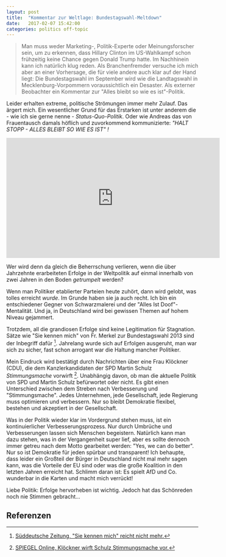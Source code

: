```yaml
---
layout: post
title:  "Kommentar zur Weltlage: Bundestagswahl-Meltdown"
date:   2017-02-07 15:42:00
categories: politics off-topic
---
```


> Man muss weder Marketing-, Politik-Experte oder Meinungsforscher sein, um zu erkennen, dass Hillary Clinton im US-Wahlkampf schon frühzeitig keine Chance gegen Donald Trump hatte. Im Nachhinein kann ich natürlich klug reden. Als Branchenfremder versuche ich mich aber an einer Vorhersage, die für viele andere auch klar auf der Hand liegt: Die Bundestagswahl im September wird wie die Landtagswahl in Mecklenburg-Vorpommern voraussichtlich ein Desaster. Als externer Beobachter ein Kommentar zur "Alles bleibt so wie es ist"-Politik.

Leider erhalten extreme, politische Strömungen immer mehr Zulauf. Das ärgert mich. Ein wesentlicher Grund für das Erstarken ist unter anderem die - wie ich sie gerne nenne - *Status-Quo-Politik*. Oder wie Andreas das von Frauentausch damals höflich und zuvorkommend kommunizierte: *"HALT STOPP - ALLES BLEIBT SO WIE ES IST" !*

<iframe width="560" height="315" src="https://www.youtube.com/embed/TpKQzBbnVJo" frameborder="0" allowfullscreen></iframe>

Wer wird denn da gleich die Beherrschung verlieren, wenn die über Jahrzehnte erarbeiteten Erfolge in der Weltpolitik auf einmal innerhalb von zwei Jahren in den Boden *getrumpelt* werden?

Wenn man Politiker etablierter Parteien heute zuhört, dann wird gelobt, was tolles erreicht *wurde*. Im Grunde haben sie ja auch recht. Ich bin ein entschiedener Gegner von Schwarzmalerei und der "Alles Ist Doof"-Mentalität. Und ja, in Deutschland wird bei gewissen Themen auf hohem Niveau gejammert.

Trotzdem, all die grandiosen Erfolge sind keine Legitimation für Stagnation. Sätze wie "Sie kennen mich" von Fr. Merkel zur Bundestagswahl 2013 sind der Inbegriff dafür [^merkel]. Jahrelang wurde sich auf Erfolgen ausgeruht, man war sich zu sicher, fast schon arrogant war die Haltung mancher Politiker.

Mein Eindruck wird bestätigt durch Nachrichten über eine Frau Klöckner (CDU), die dem Kanzlerkandidaten der SPD Martin Schulz *Stimmungsmache* vorwirft [^kloeckner]. Unabhängig davon, ob man die aktuelle Politik von SPD und Martin Schulz befürwortet oder nicht. Es gibt einen Unterschied zwischen dem Streben nach Verbesserung und "Stimmungsmache". Jedes Unternehmen, jede Gesellschaft, jede Regierung muss optimieren und verbessern. Nur so bleibt Demokratie flexibel, bestehen und akzeptiert in der Gesellschaft.

Was in der Politik wieder klar im Vordergrund stehen muss, ist ein kontinuierlicher Verbesserungsprozess. Nur durch Umbrüche und Verbesserungen lassen sich Menschen begeistern. Natürlich kann man dazu stehen, was in der Vergangenheit super lief, aber es sollte dennoch immer getreu nach dem Motto gearbeitet werden: "Yes, we can do better". Nur so ist Demokratie für jeden spürbar und transparent! Ich behaupte, dass leider ein Großteil der Bürger in Deutschland nicht mal mehr sagen kann, was die Vorteile der EU sind oder was die große Koalition in den letzten Jahren erreicht hat. Schlimm daran ist: Es spielt AfD und Co. wunderbar in die Karten und macht mich verrückt!

Liebe Politik: Erfolge hervorheben ist wichtig. Jedoch hat das Schönreden noch nie Stimmen gebracht...

## Referenzen

[^kloeckner]: [SPIEGEL Online, Klöckner wirft Schulz Stimmungsmache vor.](http://www.spiegel.de/politik/deutschland/julia-kloeckner-attackiert-spd-kanzlerkandidat-martin-schulz-a-1133447.html)
[^merkel]: [Süddeutsche Zeitung, "Sie kennen mich" reicht nicht mehr.](http://www.sueddeutsche.de/politik/merkel-aussen-stark-innen-schwach-1.3257680)

